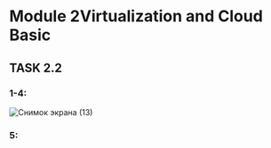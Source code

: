 # Module 2Virtualization and Cloud Basic
## TASK 2.2
### 1-4:
![Снимок экрана (13)](https://user-images.githubusercontent.com/53264992/154839033-b0203d0d-0c18-4090-912e-0659caf991c2.png)

### 5:


